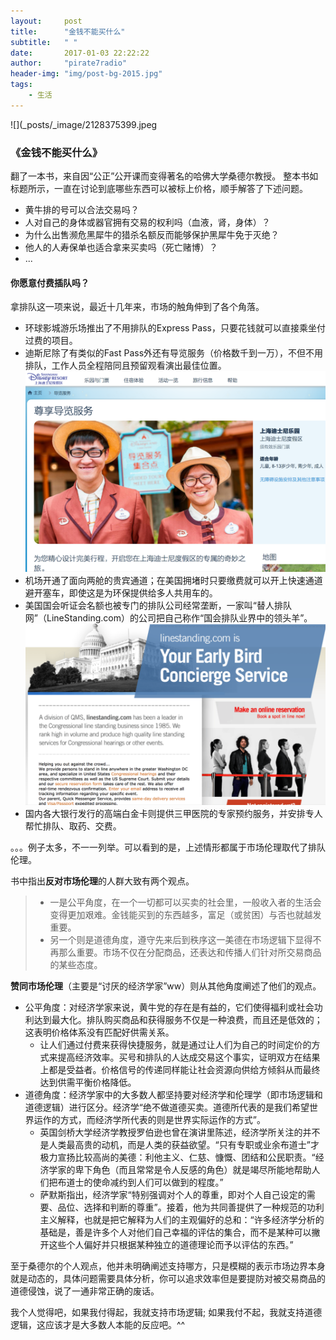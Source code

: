 ```yaml
---
layout:     post
title:      "金钱不能买什么"
subtitle:   " "
date:       2017-01-03 22:22:22
author:     "pirate7radio"
header-img: "img/post-bg-2015.jpg"
tags:
    - 生活
---
```


![](_posts/_image/2128375399.jpeg
### 《金钱不能买什么》
翻了一本书，来自因“公正”公开课而变得著名的哈佛大学桑德尔教授。
整本书如标题所示，一直在讨论到底哪些东西可以被标上价格，顺手解答了下述问题。
- 黄牛排的号可以合法交易吗？
- 人对自己的身体或器官拥有交易的权利吗（血液，肾，身体）？
- 为什么出售濒危黑犀牛的猎杀名额反而能够保护黑犀牛免于灭绝？
- 他人的人寿保单也适合拿来买卖吗（死亡赌博）？
- ...
#### 你愿意付费插队吗？
拿排队这一项来说，最近十几年来，市场的触角伸到了各个角落。
- 环球影城游乐场推出了不用排队的Express Pass，只要花钱就可以直接乘坐付过费的项目。
- 迪斯尼除了有类似的Fast Pass外还有导览服务（价格数千到一万），不但不用排队，工作人员全程陪同且预留观看演出最佳位置。
![](./_image/screenshot-2.png)
- 机场开通了面向两舱的贵宾通道；在美国拥堵时只要缴费就可以开上快速通道避开塞车，即使这是为环保提供给多人共用车的。
- 美国国会听证会名额也被专门的排队公司经常垄断，一家叫“替人排队网”（LineStanding.com）的公司把自己称作“国会排队业界中的领头羊”。
![](./_image/screenshot.png)
- 国内各大银行发行的高端白金卡则提供三甲医院的专家预约服务，并安排专人帮忙排队、取药、交费。

。。。例子太多，不一一列举。可以看到的是，上述情形都属于市场伦理取代了排队伦理。

书中指出**反对市场伦理**的人群大致有两个观点。
> * 一是公平角度，在一个一切都可以买卖的社会里，一般收入者的生活会变得更加艰难。金钱能买到的东西越多，富足（或贫困）与否也就越发重要。
> * 另一个则是道德角度，遵守先来后到秩序这一美德在市场逻辑下显得不再那么重要。市场不仅在分配商品，还表达和传播人们针对所交易商品的某些态度。

**赞同市场伦理**（主要是“讨厌的经济学家”ww）则从其他角度阐述了他们的观点。
- 公平角度：对经济学家来说，黄牛党的存在是有益的，它们使得福利或社会功利达到最大化。排队购买商品和获得服务不仅是一种浪费，而且还是低效的；这表明价格体系没有匹配好供需关系。
    - 让人们通过付费来获得快捷服务，就是通过让人们为自己的时间定价的方式来提高经济效率。买号和排队的人达成交易这个事实，证明双方在结果上都是受益者。价格信号的传递同样能让社会资源向供给方倾斜从而最终达到供需平衡价格降低。
- 道德角度：经济学家中的大多数人都坚持要对经济学和伦理学（即市场逻辑和道德逻辑）进行区分。经济学“绝不做道德买卖。道德所代表的是我们希望世界运作的方式，而经济学所代表的则是世界实际运作的方式”。
    - 英国剑桥大学经济学教授罗伯逊也曾在演讲里陈述，经济学所关注的并不是人类最高贵的动机，而是人类的获益欲望。“只有专职或业余布道士”才极力宣扬比较高尚的美德：利他主义、仁慈、慷慨、团结和公民职责。“经济学家的卑下角色（而且常常是令人反感的角色）就是竭尽所能地帮助人们把布道士的使命减约到人们可以做到的程度。”
    - 萨默斯指出，经济学家“特别强调对个人的尊重，即对个人自己设定的需要、品位、选择和判断的尊重”。接着，他为共同善提供了一种规范的功利主义解释，也就是把它解释为人们的主观偏好的总和：“许多经济学分析的基础是，善是许多个人对他们自己幸福的评估的集合，而不是某种可以撇开这些个人偏好并只根据某种独立的道德理论而予以评估的东西。”

至于桑德尔的个人观点，他并未明确阐述支持哪方，只是模糊的表示市场边界本身就是动态的，具体问题需要具体分析，你可以追求效率但是要提防对被交易商品的道德侵蚀，说了一通非常正确的废话。

我个人觉得吧，如果我付得起，我就支持市场逻辑; 如果我付不起，我就支持道德逻辑，这应该才是大多数人本能的反应吧。^^